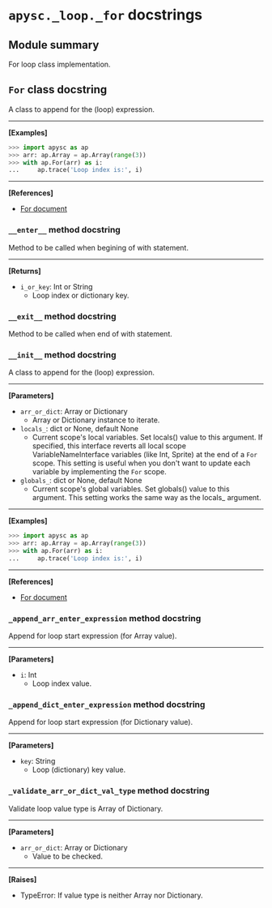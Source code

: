 # `apysc._loop._for` docstrings

## Module summary

For loop class implementation.

## `For` class docstring

A class to append for the (loop) expression.<hr>

**[Examples]**

```py
>>> import apysc as ap
>>> arr: ap.Array = ap.Array(range(3))
>>> with ap.For(arr) as i:
...     ap.trace('Loop index is:', i)
```

<hr>

**[References]**

- [For document](https://simon-ritchie.github.io/apysc/for.html)

### `__enter__` method docstring

Method to be called when begining of with statement.<hr>

**[Returns]**

- `i_or_key`: Int or String
  - Loop index or dictionary key.

### `__exit__` method docstring

Method to be called when end of with statement.

### `__init__` method docstring

A class to append for the (loop) expression.<hr>

**[Parameters]**

- `arr_or_dict`: Array or Dictionary
  - Array or Dictionary instance to iterate.
- `locals_`: dict or None, default None
  - Current scope's local variables. Set locals() value to this argument. If specified, this interface reverts all local scope VariableNameInterface variables (like Int, Sprite) at the end of a `For` scope. This setting is useful when you don't want to update each variable by implementing the `For` scope.
- `globals_`: dict or None, default None
  - Current scope's global variables. Set globals() value to this argument. This setting works the same way as the locals_ argument.

<hr>

**[Examples]**

```py
>>> import apysc as ap
>>> arr: ap.Array = ap.Array(range(3))
>>> with ap.For(arr) as i:
...     ap.trace('Loop index is:', i)
```

<hr>

**[References]**

- [For document](https://simon-ritchie.github.io/apysc/for.html)

### `_append_arr_enter_expression` method docstring

Append for loop start expression (for Array value).<hr>

**[Parameters]**

- `i`: Int
  - Loop index value.

### `_append_dict_enter_expression` method docstring

Append for loop start expression (for Dictionary value).<hr>

**[Parameters]**

- `key`: String
  - Loop (dictionary) key value.

### `_validate_arr_or_dict_val_type` method docstring

Validate loop value type is Array of Dictionary.<hr>

**[Parameters]**

- `arr_or_dict`: Array or Dictionary
  - Value to be checked.

<hr>

**[Raises]**

- TypeError: If value type is neither Array nor Dictionary.